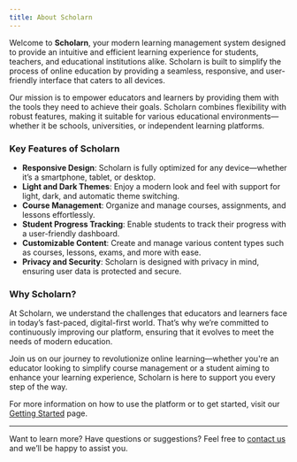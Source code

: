 ```yaml
---
title: About Scholarn
---
```


Welcome to **Scholarn**, your modern learning management system designed to provide an intuitive and efficient learning experience for students, teachers, and educational institutions alike. Scholarn is built to simplify the process of online education by providing a seamless, responsive, and user-friendly interface that caters to all devices.

Our mission is to empower educators and learners by providing them with the tools they need to achieve their goals. Scholarn combines flexibility with robust features, making it suitable for various educational environments—whether it be schools, universities, or independent learning platforms.

### Key Features of Scholarn

- **Responsive Design**: Scholarn is fully optimized for any device—whether it’s a smartphone, tablet, or desktop.
- **Light and Dark Themes**: Enjoy a modern look and feel with support for light, dark, and automatic theme switching.
- **Course Management**: Organize and manage courses, assignments, and lessons effortlessly.
- **Student Progress Tracking**: Enable students to track their progress with a user-friendly dashboard.
- **Customizable Content**: Create and manage various content types such as courses, lessons, exams, and more with ease.
- **Privacy and Security**: Scholarn is designed with privacy in mind, ensuring user data is protected and secure.

### Why Scholarn?

At Scholarn, we understand the challenges that educators and learners face in today’s fast-paced, digital-first world. That’s why we’re committed to continuously improving our platform, ensuring that it evolves to meet the needs of modern education.

Join us on our journey to revolutionize online learning—whether you're an educator looking to simplify course management or a student aiming to enhance your learning experience, Scholarn is here to support you every step of the way.

For more information on how to use the platform or to get started, visit our [Getting Started](/getting-started/) page.

---

Want to learn more? Have questions or suggestions? Feel free to [contact us](/contact/) and we’ll be happy to assist you.

